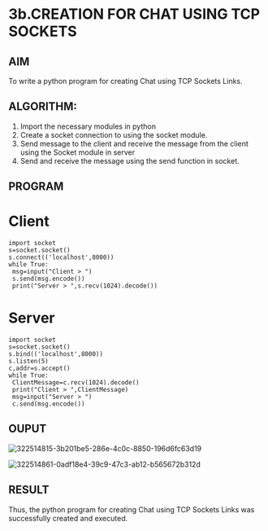 # 3b.CREATION FOR CHAT USING TCP SOCKETS
## AIM
To write a python program for creating Chat using TCP Sockets Links.
## ALGORITHM:
1. Import the necessary modules in python
2. Create a socket connection to using the socket module.
3. Send message to the client and receive the message from the client using the Socket module in
 server
4. Send and receive the message using the send function in socket.
## PROGRAM
# Client
```
import socket
s=socket.socket()
s.connect(('localhost',8000))
while True:
 msg=input("Client > ")
 s.send(msg.encode())
 print("Server > ",s.recv(1024).decode())
```

# Server
```
import socket
s=socket.socket()
s.bind(('localhost',8000))
s.listen(5)
c,addr=s.accept()
while True:
 ClientMessage=c.recv(1024).decode()
 print("Client > ",ClientMessage)
 msg=input("Server > ")
 c.send(msg.encode())
```

## OUPUT

![322514815-3b201be5-286e-4c0c-8850-196d6fc63d19](https://github.com/user-attachments/assets/08415ec4-0a38-4d0e-9ba4-29717e50903f)

![322514861-0adf18e4-39c9-47c3-ab12-b565672b312d](https://github.com/user-attachments/assets/f5a1d4af-02ed-4915-a37e-2da29c13790f)

## RESULT
Thus, the python program for creating Chat using TCP Sockets Links was successfully 
created and executed.
